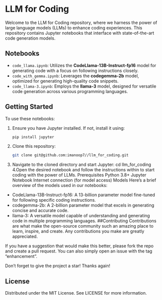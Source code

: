 # LLM for Coding

Welcome to the LLM for Coding repository, where we harness the power of large language models (LLMs) to enhance coding experiences. This repository contains Jupyter notebooks that interface with state-of-the-art code generation models.

## Notebooks

- `code_llama.ipynb`: Utilizes the **CodeLlama-13B-Instruct-fp16** model for generating code with a focus on following instructions closely.
- `code_with_gemma.ipynb`: Leverages the **codegemma-2b** model, optimized for generating high-quality code snippets.
- `code_llama-3.ipynb`: Employs the **llama-3** model, designed for versatile code generation across various programming languages.

## Getting Started

To use these notebooks:

1. Ensure you have Jupyter installed. If not, install it using:
   ```bash
   pip install jupyter
2. Clone this repository:
   ``` bash
   git clone git@github.com:imanoop7//llm_for_coding.git
3. Navigate to the cloned directory and start Jupyter:
   cd llm_for_coding
4.Open the desired notebook and follow the instructions within to start coding with the power of LLMs.
Prerequisites
Python 3.8+
Jupyter Notebook
Internet connection (for model access)
Models
Here’s a brief overview of the models used in our notebooks:

* CodeLlama-13B-Instruct-fp16: A 13-billion parameter model fine-tuned for following specific coding instructions.
* codegemma-2b: A 2-billion parameter model that excels in generating concise and accurate code.
* llama-3: A versatile model capable of understanding and generating code in multiple programming languages.
##Contributing
Contributions are what make the open-source community such an amazing place to learn, inspire, and create. Any contributions you make are greatly appreciated.

If you have a suggestion that would make this better, please fork the repo and create a pull request. You can also simply open an issue with the tag “enhancement”.

Don’t forget to give the project a star! Thanks again!

## License
Distributed under the MIT License. See LICENSE for more information.
